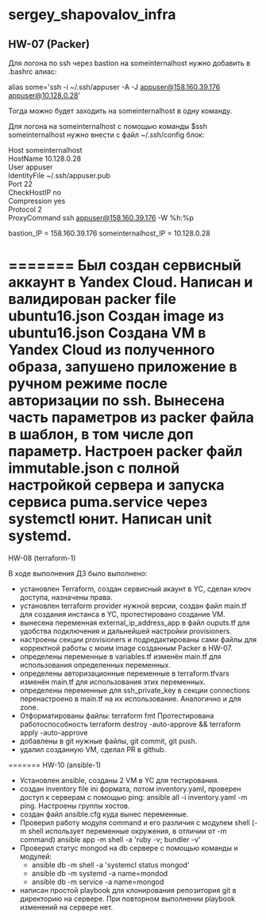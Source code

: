 # sergey_shapovalov_infra

## HW-07 (Packer)

Для логона по ssh через bastion на someinternalhost нужно добавить в .bashrc алиас:

alias some='ssh -i ~/.ssh/appuser -A -J appuser@158.160.39.176 appuser@10.128.0.28'

Тогда можно будет заходить на someinternalhost в одну команду.


Для логона на someinternalhost c помощью команды $ssh someinternalhost нужно внести с файл ~/.ssh/config блок:

Host someinternalhost \
HostName 10.128.0.28 \
User appuser \
IdentityFile ~/.ssh/appuser.pub \
Port 22 \
CheckHostIP no \
Compression yes \
Protocol 2 \
ProxyCommand ssh appuser@158.160.39.176 -W %h:%p 

bastion_IP = 158.160.39.176 
someinternalhost_IP = 10.128.0.28

=======
Был создан сервисный аккаунт в Yandex Cloud.
Написан и валидирован packer file ubuntu16.json
Создан image из ubuntu16.json
Создана VM в Yandex Cloud из полученного образа, запушено приложение в ручном режиме после авторизации по ssh.
Вынесена часть параметров из packer файла в шаблон, в том числе доп параметр.
Настроен packer файл immutable.json с полной настройкой сервера и запуска сервиса puma.service через systemctl юнит. Написан unit systemd.
=======

HW-08 (terraform-1)

В ходе выполнения ДЗ было выполнено:
- установлен Terraform, создан сервисный акаунт в YC, сделан ключ доступа, назначены права.
- установлен terraform provider нужной версии, создан файл main.tf для создания инстанса в YC, протестировано создание VM.
- вынесена переменная external_ip_address_app в файл ouputs.tf для удобства подключения и дальнейшей настройки provisioners.
- настроены секции provisioners и подредактированы сами файлы для корректной работы с моим image созданным Packer в HW-07.
- определены переменные в variables.tf изменён main.tf для использования определенных переменных.
- определены авторизационные переменные в terraform.tfvars изменён main.tf для использования этих переменных. 
- определены переменные для ssh_private_key в секции connections перенастроено в main.tf на их использование. Аналогично и для zone. 
- Отформатированы файлы: terraform fmt Протестирована работоспособность terraform destroy -auto-approve && terraform apply -auto-approve
- добавлены в git нужные файлы, git commit, git push.
- удалил созданную VM, сделал PR в github.

=======
HW-10 (ansible-1)

- Установлен ansible, созданы 2 VM в YC для тестирования.
- создан inventory file ini формата, потом inventory.yaml, проверен доступ к серверам с помощью ping: ansible all -i inventory.yaml -m ping. Настроены группы хостов.
- создан файл ansible.cfg куда вынес переменные.
- Проверил работу модуля command и его различия с модулем shell (-m shell использует переменные окружения, в отличии от -m command) ansible app -m shell -a 'ruby -v; bundler -v'
- Проверил статус mongod на db сервере с помощью команды и модулей:
  - ansible db -m shell -a 'systemcl status mongod'
  - ansible db -m systemd -a name=mondod
  - ansible db -m service -a name=mongod
- написан простой playbook для клонирования репозитория git в директорию на сервере. При повторном выполнении playbook изменений на сервере нет.
